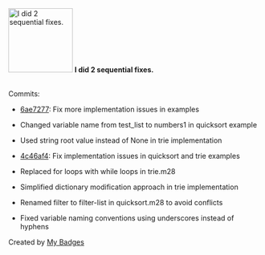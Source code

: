 <img src="https://my-badges.github.io/my-badges/fix-2.png" alt="I did 2 sequential fixes." title="I did 2 sequential fixes." width="128">
<strong>I did 2 sequential fixes.</strong>
<br><br>

Commits:

- <a href="https://github.com/mmichie/m28/commit/6ae72772d5be6210502b24ae5a83b3a6101d6bcb">6ae7277</a>: Fix more implementation issues in examples

- Changed variable name from test_list to numbers1 in quicksort example
- Used string root value instead of None in trie implementation
- <a href="https://github.com/mmichie/m28/commit/4c46af4df9fa3e2bfa6cd3db6b851740cef378de">4c46af4</a>: Fix implementation issues in quicksort and trie examples

- Replaced for loops with while loops in trie.m28
- Simplified dictionary modification approach in trie implementation
- Renamed filter to filter-list in quicksort.m28 to avoid conflicts
- Fixed variable naming conventions using underscores instead of hyphens


Created by <a href="https://github.com/my-badges/my-badges">My Badges</a>
